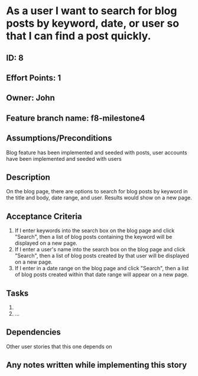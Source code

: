 # As a user I want to search for blog posts by keyword, date, or user so that I can find a post quickly.

## ID: 8
## Effort Points: 1
## Owner: John
## Feature branch name: f8-milestone4

## Assumptions/Preconditions
Blog feature has been implemented and seeded with posts, user accounts have been implemented and seeded with users

## Description
On the blog page, there are options to search for blog posts by keyword in the title and body, date range, and user. Results would show on a new page.

## Acceptance Criteria
1. If I enter keywords into the search box on the blog page and click "Search", then a list of blog posts containing the keyword will be displayed on a new page. 
2. If I enter a user's name into the search box on the blog page and click "Search", then a list of blog posts created by that user will be displayed on a new page.
3. If I enter in a date range on the blog page and click "Search", then a list of blog posts created within that date range will appear on a new page.

## Tasks
1. 
2. ...

## Dependencies
Other user stories that this one depends on

## Any notes written while implementing this story